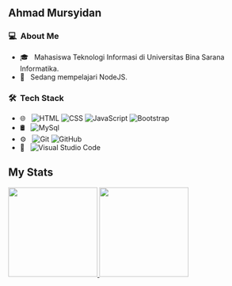 ## Ahmad Mursyidan

### 💻 &nbsp;About Me 

- 🎓 &nbsp; Mahasiswa Teknologi Informasi di Universitas Bina Sarana Informatika.
- 📖 &nbsp; Sedang mempelajari NodeJS.


### 🛠 &nbsp;Tech Stack

- 🌐 &nbsp;
  ![HTML](https://img.shields.io/badge/-HTML-333333?style=flat&logo=HTML5)
  ![CSS](https://img.shields.io/badge/-CSS-333333?style=flat&logo=CSS3&logoColor=1572B6)
  ![JavaScript](https://img.shields.io/badge/-JavaScript-333333?style=flat&logo=javascript)
  ![Bootstrap](https://img.shields.io/badge/-Bootstrap-333333?style=flat&logo=bootstrap&logoColor=563D7C)
- 🛢 &nbsp;
  ![MySql](https://img.shields.io/badge/-MySql-333333?style=flat&logo=mysql)
- ⚙️ &nbsp;
  ![Git](https://img.shields.io/badge/-Git-333333?style=flat&logo=git)
  ![GitHub](https://img.shields.io/badge/-GitHub-333333?style=flat&logo=github)
- 🔧 &nbsp;
  ![Visual Studio Code](https://img.shields.io/badge/-Visual%20Studio%20Code-333333?style=flat&logo=visual-studio-code&logoColor=007ACC)

## My Stats
<p>
<a href="https://github.com/AVS1508">
  <img height="180em" src="https://github-readme-stats.vercel.app/api?username=twensz&show_icons=true&theme=radical" />
  <img height="180em" src="https://github-readme-stats-eight-theta.vercel.app/api/top-langs/?username=twensz&theme=radical&layout=compact&exclude_lang=java+r" />
</a>
</p>
